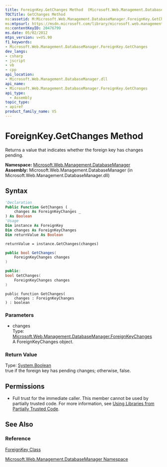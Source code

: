 ```yaml
---
title: ForeignKey.GetChanges Method  (Microsoft.Web.Management.DatabaseManager)
TOCTitle: GetChanges Method
ms:assetid: M:Microsoft.Web.Management.DatabaseManager.ForeignKey.GetChanges(Microsoft.Web.Management.DatabaseManager.ForeignKeyChanges)
ms:mtpsurl: https://msdn.microsoft.com/library/microsoft.web.management.databasemanager.foreignkey.getchanges(v=VS.90)
ms:contentKeyID: 20476799
ms.date: 05/02/2012
mtps_version: v=VS.90
f1_keywords:
- Microsoft.Web.Management.DatabaseManager.ForeignKey.GetChanges
dev_langs:
- csharp
- jscript
- vb
- cpp
api_location:
- Microsoft.Web.Management.DatabaseManager.dll
api_name:
- Microsoft.Web.Management.DatabaseManager.ForeignKey.GetChanges
api_type:
  - Assembly
topic_type:
- apiref
product_family_name: VS
---
```


# ForeignKey.GetChanges Method

Returns a value that indicates whether the foreign key has changes pending.

**Namespace:**  [Microsoft.Web.Management.DatabaseManager](microsoft-web-management-databasemanager-namespace.md)  
**Assembly:**  Microsoft.Web.Management.DatabaseManager (in Microsoft.Web.Management.DatabaseManager.dll)

## Syntax

```vb
'Declaration
Public Function GetChanges ( _
    changes As ForeignKeyChanges _
) As Boolean
'Usage
Dim instance As ForeignKey
Dim changes As ForeignKeyChanges
Dim returnValue As Boolean

returnValue = instance.GetChanges(changes)
```

```csharp
public bool GetChanges(
    ForeignKeyChanges changes
)
```

```cpp
public:
bool GetChanges(
    ForeignKeyChanges changes
)
```

```jscript
public function GetChanges(
    changes : ForeignKeyChanges
) : boolean
```

### Parameters

  - changes  
    Type: [Microsoft.Web.Management.DatabaseManager.ForeignKeyChanges](foreignkeychanges-enumeration-microsoft-web-management-databasemanager.md)  
    A ForeignKeyChanges object.  

### Return Value

Type: [System.Boolean](https://msdn.microsoft.com/library/a28wyd50)  
true if the foreign key has pending changes; otherwise, false.  

## Permissions

  - Full trust for the immediate caller. This member cannot be used by partially trusted code. For more information, see [Using Libraries from Partially Trusted Code](https://msdn.microsoft.com/library/8skskf63).

## See Also

### Reference

[ForeignKey Class](foreignkey-class-microsoft-web-management-databasemanager.md)

[Microsoft.Web.Management.DatabaseManager Namespace](microsoft-web-management-databasemanager-namespace.md)
